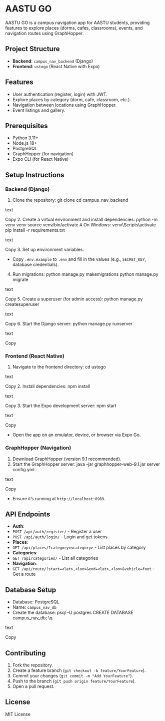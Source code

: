 # AASTU GO

AASTU GO is a campus navigation app for AASTU students, providing features to explore places (dorms, cafes, classrooms), events, and navigation routes using GraphHopper.

## Project Structure
- **Backend**: `campus_nav_backend` (Django)
- **Frontend**: `ustogo` (React Native with Expo)

## Features
- User authentication (register, login) with JWT.
- Explore places by category (dorm, cafe, classroom, etc.).
- Navigation between locations using GraphHopper.
- Event listings and gallery.

## Prerequisites
- Python 3.11+
- Node.js 18+
- PostgreSQL
- GraphHopper (for navigation)
- Expo CLI (for React Native)

## Setup Instructions

### Backend (Django)
1. Clone the repository:
git clone <repository-url>
cd campus_nav_backend</repository-url>

text

Copy
2. Create a virtual environment and install dependencies:
python -m venv venv
source venv/bin/activate  # On Windows: venv\Scripts\activate
pip install -r requirements.txt

text

Copy
3. Set up environment variables:
- Copy `.env.example` to `.env` and fill in the values (e.g., `SECRET_KEY`, database credentials).
4. Run migrations:
python manage.py makemigrations
python manage.py migrate

text

Copy
5. Create a superuser (for admin access):
python manage.py createsuperuser

text

Copy
6. Start the Django server:
python manage.py runserver

text

Copy

### Frontend (React Native)
1. Navigate to the frontend directory:
cd ustogo

text

Copy
2. Install dependencies:
npm install

text

Copy
3. Start the Expo development server:
npm start

text

Copy
- Open the app on an emulator, device, or browser via Expo Go.

### GraphHopper (Navigation)
1. Download GraphHopper (version 9.1 recommended).
2. Start the GraphHopper server:
java -jar graphhopper-web-9.1.jar server config.yml

text

Copy
- Ensure it’s running at `http://localhost:8989`.

## API Endpoints
- **Auth**:
- `POST /api/auth/register/` - Register a user
- `POST /api/auth/login/` - Login and get tokens
- **Places**:
- `GET /api/places/?category=<category>` - List places by category
- **Categories**:
- `GET /api/categories/` - List all categories
- **Navigation**:
- `GET /api/route/?start=<lat>,<lon>&end=<lat>,<lon>&vehicle=foot` - Get a route

## Database Setup
- Database: PostgreSQL
- Name: `campus_nav_db`
- Create the database:
psql -U postgres
CREATE DATABASE campus_nav_db;
\q

text

Copy

## Contributing
1. Fork the repository.
2. Create a feature branch (`git checkout -b feature/YourFeature`).
3. Commit your changes (`git commit -m "Add YourFeature"`).
4. Push to the branch (`git push origin feature/YourFeature`).
5. Open a pull request.

## License
MIT License